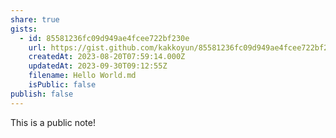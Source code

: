 ```yaml
---
share: true
gists:
  - id: 85581236fc09d949ae4fcee722bf230e
    url: https://gist.github.com/kakkoyun/85581236fc09d949ae4fcee722bf230e
    createdAt: 2023-08-20T07:59:14.000Z
    updatedAt: 2023-09-30T09:12:55Z
    filename: Hello World.md
    isPublic: false
publish: false
---
```


This is a public note!
